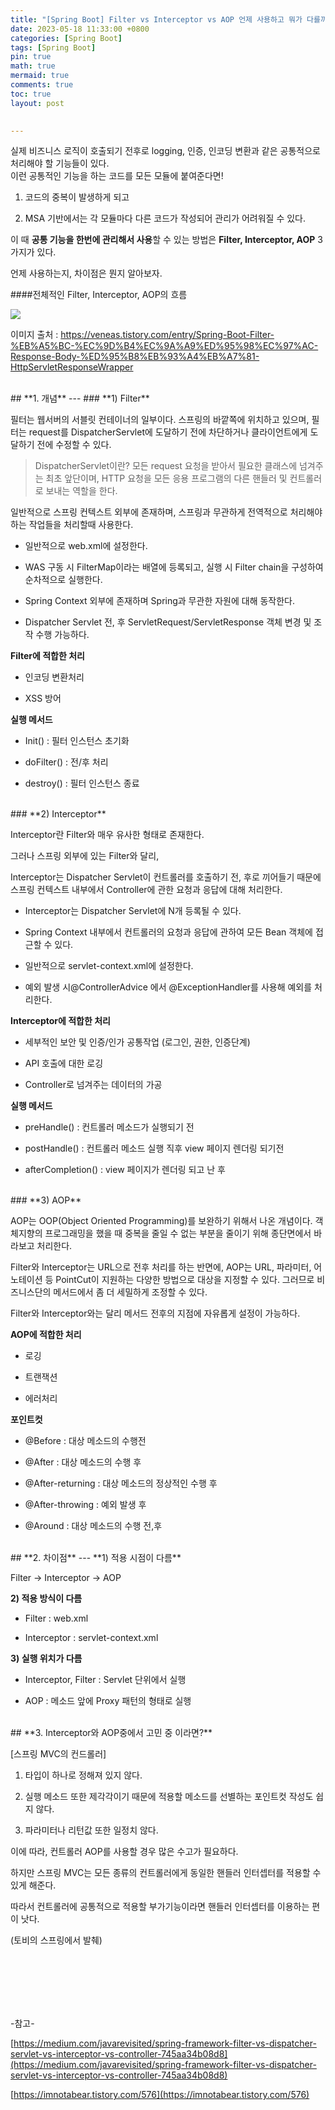 ```yaml
---
title: "[Spring Boot] Filter vs Interceptor vs AOP 언제 사용하고 뭐가 다를까?"
date: 2023-05-18 11:33:00 +0800
categories: [Spring Boot]
tags: [Spring Boot]
pin: true
math: true
mermaid: true
comments: true
toc: true
layout: post

  
---
```

실제 비즈니스 로직이 호출되기 전후로 logging, 인증, 인코딩 변환과 같은 공통적으로 처리해야 할 기능들이 있다.  
이런 공통적인 기능을 하는 코드를 모든 모듈에 붙여준다면!

1) 코드의 중복이 발생하게 되고

2) MSA 기반에서는 각 모듈마다 다른 코드가 작성되어 관리가 어려워질 수 있다.

이 때  **공통 기능을 한번에 관리해서 사용**할 수 있는 방법은  **Filter, Interceptor, AOP** 3가지가 있다.

언제 사용하는지, 차이점은 뭔지 알아보자.

####전체적인 Filter, Interceptor, AOP의 흐름

![](https://blog.kakaocdn.net/dn/xgzhe/btso7RysP91/tCE9BI1NkB3m60Y0lcGVK1/img.png)

이미지 출처 :&nbsp;https://veneas.tistory.com/entry/Spring-Boot-Filter-%EB%A5%BC-%EC%9D%B4%EC%9A%A9%ED%95%98%EC%97%AC-Response-Body-%ED%95%B8%EB%93%A4%EB%A7%81-HttpServletResponseWrapper

<br>
## **1. 개념**
---
### **1) Filter**

필터는 웹서버의 서블릿 컨테이너의 일부이다. 스프링의 바깥쪽에 위치하고 있으며, 필터는 request를 DispatcherServlet에 도달하기 전에 차단하거나 클라이언트에게 도달하기 전에 수정할 수 있다.

> DispatcherServlet이란? 모든 request 요청을 받아서 필요한 클래스에 넘겨주는 최초 앞단이며, HTTP 요청을 모든 응용 프로그램의 다른 핸들러 및 컨트롤러로 보내는 역할을 한다.

일반적으로 스프링 컨텍스트 외부에 존재하며, 스프링과 무관하게 전역적으로 처리해야하는 작업들을 처리할때 사용한다.

- 일반적으로 web.xml에 설정한다.

- WAS 구동 시 FilterMap이라는 배열에 등록되고, 실행 시 Filter chain을 구성하여 순차적으로 실행한다.

- Spring Context 외부에 존재하며 Spring과 무관한 자원에 대해 동작한다.

- Dispatcher Servlet 전, 후 ServletRequest/ServletResponse 객체 변경 및 조작 수행 가능하다.

**Filter에 적합한 처리**

- 인코딩 변환처리

- XSS 방어

**실행 메서드**

- Init() : 필터 인스턴스 초기화

- doFilter() : 전/후 처리

- destroy() : 필터 인스턴스 종료

<br>
### **2) Interceptor**

Interceptor란 Filter와 매우 유사한 형태로 존재한다.

그러나 스프링 외부에 있는  Filter와 달리,

Interceptor는  Dispatcher Servlet이 컨트롤러를 호출하기 전, 후로 끼어들기 때문에 스프링 컨텍스트 내부에서 Controller에 관한 요청과 응답에 대해 처리한다.

- Interceptor는 Dispatcher Servlet에 N개 등록될 수 있다.

- Spring Context 내부에서 컨트롤러의 요청과 응답에 관하여 모든 Bean 객체에 접근할 수 있다.

- 일반적으로 servlet-context.xml에 설정한다.

- 예외 발생 시@ControllerAdvice 에서 @ExceptionHandler를 사용해 예외를 처리한다.

**Interceptor에 적합한 처리**

- 세부적인 보안 및 인증/인가 공통작업 (로그인, 권한, 인증단계)

- API 호출에 대한 로깅

- Controller로 넘겨주는 데이터의 가공

**실행 메서드**

-  preHandle() : 컨트롤러 메소드가 실행되기 전

-  postHandle() : 컨트롤러 메소드 실행 직후 view 페이지 렌더링 되기전

- afterCompletion() : view 페이지가 렌더링 되고 난 후

<br>
### **3) AOP**

AOP는 OOP(Object Oriented Programming)를 보완하기 위해서 나온 개념이다. 객체지향의 프로그래밍을 했을 때 중복을 줄일 수 없는 부분을 줄이기 위해 종단면에서 바라보고 처리한다.

Filter와 Interceptor는 URL으로 전후 처리를 하는 반면에, AOP는 URL, 파라미터, 어노테이션 등 PointCut이 지원하는 다양한 방법으로 대상을 지정할 수 있다. 그러므로 비즈니스단의 메서드에서 좀 더 세밀하게 조정할 수 있다.

Filter와 Interceptor와는 달리 메서드 전후의 지점에 자유롭게 설정이 가능하다.

**AOP에 적합한 처리**

- 로깅

- 트랜잭션

- 에러처리

**포인트컷**

- @Before : 대상 메소드의 수행전

- @After : 대상 메소드의 수행 후

- @After-returning : 대상 메소드의 정상적인 수행 후

- @After-throwing : 예외 발생 후

- @Around : 대상 메소드의 수행 전,후

<br>
## **2. 차이점**
---
**1) 적용 시점이 다름**

Filter -> Interceptor -> AOP

**2) 적용 방식이 다름**

- Filter : web.xml

- Interceptor : servlet-context.xml

**3) 실행 위치가 다름**

- Interceptor, Filter : Servlet 단위에서 실행

- AOP : 메소드 앞에 Proxy 패턴의 형태로 실행

<br>
## **3. Interceptor와 AOP중에서 고민 중 이라면?**

[스프링 MVC의 컨드롤러]

1. 타입이 하나로 정해져 있지 않다.

2. 실행 메소드 또한 제각각이기 때문에 적용할 메소드를 선별하는 포인트컷 작성도 쉽지 않다.

3. 파라미터나 리턴값 또한 일정치 않다.

이에 따라, 컨트롤러 AOP를 사용할 경우 많은 수고가 필요하다.

하지만 스프링 MVC는 모든 종류의 컨트롤러에게 동일한 핸들러 인터셉터를 적용할 수 있게 해준다.

따라서 컨트롤러에 공통적으로 적용할 부가기능이라면 핸들러 인터셉터를 이용하는 편이 낫다.

(토비의 스프링에서 발췌)


<br>
<br>
<br>
<br>
<br>

-참고-

[https://medium.com/javarevisited/spring-framework-filter-vs-dispatcher-servlet-vs-interceptor-vs-controller-745aa34b08d8](https://medium.com/javarevisited/spring-framework-filter-vs-dispatcher-servlet-vs-interceptor-vs-controller-745aa34b08d8)

[https://imnotabear.tistory.com/576](https://imnotabear.tistory.com/576)
